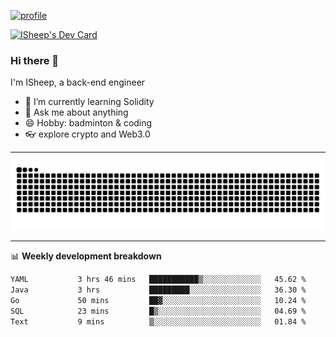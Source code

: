 [![profile](https://user-images.githubusercontent.com/54968314/208005045-e4b42f3b-833d-4242-bfcc-e764865553a2.svg)](https://www.calligrapher.ai/)

<a href="https://app.daily.dev/linziyang1106"><img src="https://api.daily.dev/devcards/v2/i4Spwx5Skx5FpTqWcwoit.png?r=kgx&type=wide" width="652" alt="ISheep's Dev Card"/></a>

### Hi there 🐏

I'm ISheep, a back-end engineer

- 🔭 I’m currently learning Solidity
- 💬 Ask me about anything
- 😄 Hobby: badminton & coding
- 👓 explore crypto and Web3.0

-------

![](https://raw.githubusercontent.com/ISheepp/ISheepp/output/github-contribution-grid-snake.svg)

-------

📊 **Weekly development breakdown**
<!--START_SECTION:waka-->

```txt
YAML           3 hrs 46 mins   ███████████▒░░░░░░░░░░░░░   45.62 %
Java           3 hrs           █████████░░░░░░░░░░░░░░░░   36.30 %
Go             50 mins         ██▓░░░░░░░░░░░░░░░░░░░░░░   10.24 %
SQL            23 mins         █▒░░░░░░░░░░░░░░░░░░░░░░░   04.69 %
Text           9 mins          ▒░░░░░░░░░░░░░░░░░░░░░░░░   01.84 %
```

<!--END_SECTION:waka-->
